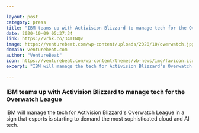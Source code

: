 ```yaml
---

layout: post
category: press
title: "IBM teams up with Activision Blizzard to manage tech for the Overwatch League"
date: 2020-10-09 05:37:34
link: https://vrhk.co/34TINQv
image: https://venturebeat.com/wp-content/uploads/2020/10/overwatch.jpg?w=1200&strip=all
domain: venturebeat.com
author: "VentureBeat"
icon: https://venturebeat.com/wp-content/themes/vb-news/img/favicon.ico
excerpt: "IBM will manage the tech for Activision Blizzard's Overwatch League in a sign that esports is starting to demand the most sophisticated cloud and AI tech."

---
```


### IBM teams up with Activision Blizzard to manage tech for the Overwatch League

IBM will manage the tech for Activision Blizzard's Overwatch League in a sign that esports is starting to demand the most sophisticated cloud and AI tech.